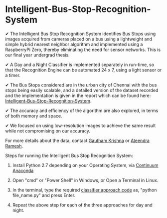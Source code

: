 # Intelligent-Bus-Stop-Recognition-System

✔ The Intelligent Bus Stop Recognition System identifies Bus Stops using images acquired from cameras placed on a bus using a lightweight and simple hybrid nearest neighbor algorithm and implemented using a RaspberryPi Zero, thereby eliminating the need for sensor networks. This is our final year undergrad thesis.  

✔ A Day and a Night Classifier is implemented separately in run-time, so that the Recognition Engine can be automated 24 x 7, using a light sensor or a timer.  

✔ The Bus Stops considered are in the urban city of Chennai with the bus stops being easily scalable, and a detailed version of the dataset recorded and the implementation is given in the report which can be found here: [Intelligent-Bus-Stop-Recognition-System](https://github.com/gauthkris/Intelligent-Bus-Stop-Recognition-System/blob/master/Bus%20Stop%20Recognition%20System%20Report.pdf).  

✔ The accuracy and efficiency of the algorithm are also explored, in terms of both memory and space.

✔ We focused on using low-resolution images to achieve the same result while not compromising on our accuracy.

For more details about the data, contact [Gautham Krishna](https://www.linkedin.com/in/ggauthamkrishna) or [Ateendra Ramesh](https://www.linkedin.com/in/ateendra-ramesh-065b26142/).


Steps for running the Intelligent Bus Stop Recognition System:

1. Install Python 2.7 depending on your Operating System, via [Continuum Anaconda](https://www.continuum.io/downloads)

2. Open "cmd" or "Power Shell" in Windows, or Open a Terminal in Linux.

3. In the terminal, type the required [classifier approach code](https://github.com/gauthkris/Intelligent-Bus-Stop-Recognition-System/tree/master/code) as, "python file_name.py" and press Enter.

4. Repeat the above step for each of the three approaches for day and night.
